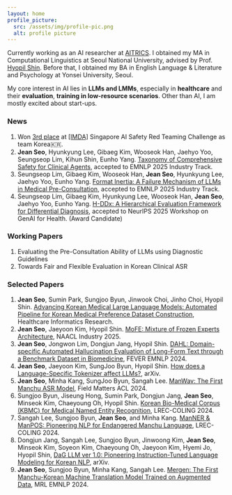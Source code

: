 ```yaml
---
layout: home
profile_picture:
  src: /assets/img/profile-pic.png
  alt: profile picture
---
```


<p>
Currently working as an AI researcher at <a href="https://aitrics.com/en/">AITRICS</a>. I obtained my MA in Computational Linguistics at Seoul National University, advised by Prof. <a href="https://knlp.snu.ac.kr/">Hyopil Shin</a>. Before that, I obtained my BA in English Language & Literature and Psychology at Yonsei University, Seoul.
</p>

<p>
My core interest in AI lies in <b>LLMs and LMMs</b>, especially in <b>healthcare</b> and their <b>evaluation</b>, <b>training in low-resource scenarios</b>. Other than AI, I am mostly excited about start-ups.
</p>

<h3>News</h3>


<ol>

  <li>Won <a href="https://ctai.snu.ac.kr/en/?c=27&s=&gp=1&gbn=viewok&ix=175">3rd place</a> at <a href="https://www.imda.gov.sg/business">[IMDA]</a> Singapore AI Safety Red Teaming Challenge as team Korea🇰🇷.</li>
    <li><b>Jean Seo</b>, Hyunkyung Lee, Gibaeg Kim, Wooseok Han, Jaehyo Yoo, Seungseop Lim, Kihun Shin, Eunho Yang. <a href = "https://arxiv.org/abs/2509.22041">Taxonomy of Comprehensive Safety for Clinical Agents</a>, accepted to EMNLP 2025 Industry Track.</li>
  <li>Seungseop Lim, Gibaeg Kim, Wooseok Han, <b>Jean Seo</b>, Hyunkyung Lee, Jaehyo Yoo, Eunho Yang. <a href="https://arxiv.org/pdf/2510.01688">Format Inertia: A Failure Mechanism of LLMs in Medical Pre-Consultation</a>, accepted to EMNLP 2025 Industry Track.</li>
  <li>Seungseop Lim, Gibaeg Kim, Hyunkyung Lee, Wooseok Han, <b>Jean Seo</b>, Jaehyo Yoo, Eunho Yang. <a href="https://arxiv.org/pdf/2510.03700">H-DDx: A Hierarchical Evaluation Framework for Differential Diagnosis</a>, accepted to NeurIPS 2025 Workshop on GenAI for Health. (Award Candidate)</li>
  </ol>

<h3>Working Papers</h3>
<ol>
  <li>Evaluating the Pre-Consultation Ability of LLMs using Diagnostic Guidelines</li>
  <li>Towards Fair and Flexible Evaluation in Korean Clinical ASR</li>
</ol>

<h3>Selected Papers</h3>

<ol>

  <li><b>Jean Seo</b>, Sumin Park, Sungjoo Byun, Jinwook Choi, Jinho Choi, Hyopil Shin. <a href="https://e-hir.org/journal/view.php?number=1248">Advancing Korean Medical Large Language Models: Automated Pipeline for Korean Medical Preference Dataset Construction</a>, Healthcare Informatics Research.</li>
  <li><b>Jean Seo</b>, Jaeyoon Kim, Hyopil Shin. <a href="https://aclanthology.org/2025.naacl-industry.28/">MoFE: Mixture of Frozen Experts Architecture</a>, NAACL Industry 2025.</li>
  <li><b>Jean Seo</b>, Jongwon Lim, Dongjun Jang, Hyopil Shin. <a href="https://arxiv.org/abs/2411.09255">DAHL: Domain-specific Automated Hallucination Evaluation of Long-Form Text through a Benchmark Dataset in Biomedicine</a>, FEVER EMNLP 2024.</li>
  <li><b>Jean Seo</b>, Jaeyoon Kim, SungJoo Byun, Hyopil Shin. <a href="https://arxiv.org/pdf/2502.12560?">How does a Language-Specific Tokenizer affect LLMs?</a>, arXiv.</li>
  <li><b>Jean Seo</b>, Minha Kang, SungJoo Byun, Sangah Lee. <a href="https://aclanthology.org/2024.fieldmatters-1.2/">ManWav: The First Manchu ASR Model</a>, Field Matters ACL 2024.</li>
  <li>Sungjoo Byun, Jiseung Hong, Sumin Park, Dongjun Jang, <b>Jean Seo</b>, Minseok Kim, Chaeyoung Oh, Hyopil Shin. <a href="https://aclanthology.org/2024.lrec-main.868/">Korean Bio-Medical Corpus (KBMC) for Medical Named Entity Recognition</a>, LREC-COLING 2024.</li>
  <li>Sangah Lee, Sungjoo Byun, <b>Jean Seo</b>, and Minha Kang. <a href="https://aclanthology.org/2024.lrec-main.961/">ManNER & ManPOS: Pioneering NLP for Endangered Manchu Language</a>, LREC-COLING 2024.</li>
  <li>Dongjun Jang, Sangah Lee, Sungjoo Byun, Jinwoong Kim, <b>Jean Seo</b>, Minseok Kim, Soyeon Kim, Chaeyoung
Oh, Jaeyoon Kim, Hyemi Jo, Hyopil Shin, <a href="https://arxiv.org/abs/2311.13784">DaG LLM ver 1.0: Pioneering Instruction-Tuned Language Modeling for Korean NLP</a>, arXiv.</li>
<li><b>Jean Seo</b>, Sungjoo Byun, Minha Kang, Sangah Lee. <a href="https://aclanthology.org/2023.mrl-1.10/">Mergen: The First Manchu-Korean Machine Translation Model Trained on Augmented Data</a>, MRL EMNLP 2024.</li> 
